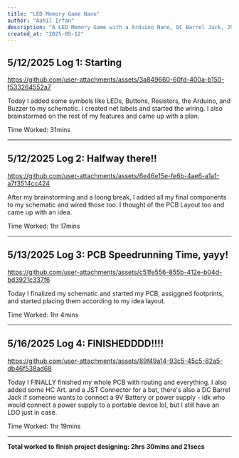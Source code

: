 ```yaml
---
title: "LED Memory Game Nano"
author: "Aahil Irfan"
description: "A LED Memory Game with a Arduino Nano, DC Barrel Jack, JST Connector, Buzzer/Vibration motor, and more!"
created_at: "2025-05-12"
---
```


## 5/12/2025 Log 1: Starting
https://github.com/user-attachments/assets/3a849660-60fd-400a-b150-f533264552a7

Today I added some symbols like LEDs, Buttons, Resistors, the Arduino, and Buzzer to my schematic. I created net labels and started the wiring. I also brainstormed on the rest of my features and came up with a plan.

Time Worked: 31mins

---


## 5/12/2025 Log 2: Halfway there!!
https://github.com/user-attachments/assets/6e46e15e-fe6b-4ae6-a1a1-a7f3514cc424

After my brainstorming and a loong break, I added all my final components to my schematic and wired those too. I thought of the PCB Layout too and came up with an idea.

Time Worked: 1hr 17mins

---


## 5/13/2025 Log 3: PCB Speedrunning Time, yayy!
https://github.com/user-attachments/assets/c51fe556-855b-412e-b04d-bd3921c337f6

Today I finalized my schematic and started my PCB, assiggned footprints, and started placing them according to my idea layout.

Time Worked: 1hr 4mins

---


## 5/16/2025 Log 4: FINISHEDDDD!!!!
https://github.com/user-attachments/assets/89f49a14-93c5-45c5-82a5-db46f538ad68

Today I FINALLY finished my whole PCB with routing and everything. I also added some HC Art. and a JST Connector for a bat, there's also a DC Barrel Jack if someone wants to connect a 9V Battery or power supply - idk who would connect a power supply to a portable device lol, but I still have an LDO just in case.

Time Worked: 1hr 19mins

---

**Total worked to finish project designing: 2hrs 30mins and 21secs**
